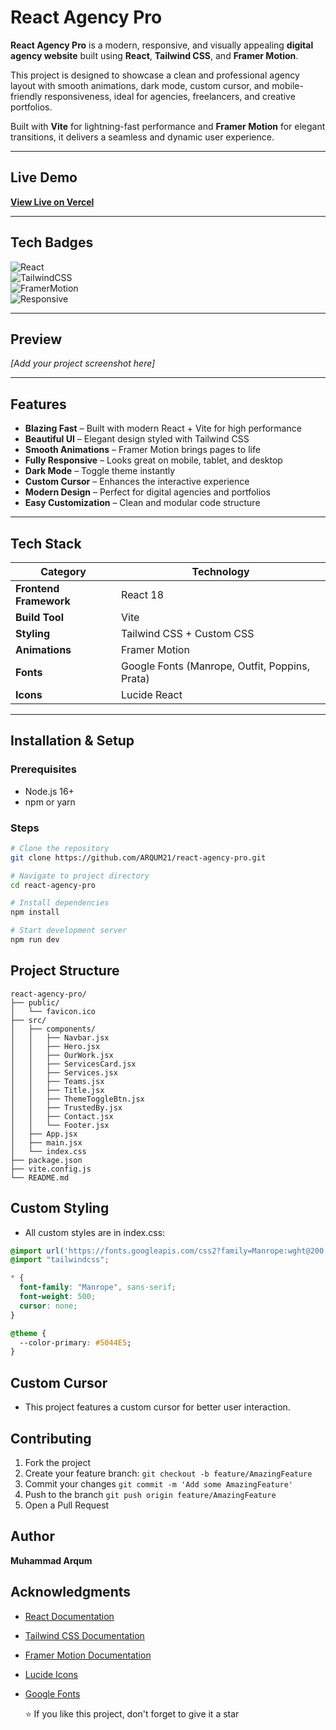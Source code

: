 # React Agency Pro  

**React Agency Pro** is a modern, responsive, and visually appealing **digital agency website** built using **React**, **Tailwind CSS**, and **Framer Motion**.  

This project is designed to showcase a clean and professional agency layout with smooth animations, dark mode, custom cursor, and mobile-friendly responsiveness, ideal for agencies, freelancers, and creative portfolios.  

Built with **Vite** for lightning-fast performance and **Framer Motion** for elegant transitions, it delivers a seamless and dynamic user experience.

---

## Live Demo  
 **[View Live on Vercel](https://react-agency-pro.vercel.app)**

---

## Tech Badges  
![React](https://img.shields.io/badge/React-18.2.0-blue)  
![TailwindCSS](https://img.shields.io/badge/Tailwind-CSS-38B2AC)  
![FramerMotion](https://img.shields.io/badge/Framer-Motion-0055FF)  
![Responsive](https://img.shields.io/badge/Responsive-Yes-green)

---

## Preview  
*[Add your project screenshot here]*

---

## Features

-  **Blazing Fast** – Built with modern React + Vite for high performance
- **Beautiful UI** – Elegant design styled with Tailwind CSS
- **Smooth Animations** – Framer Motion brings pages to life
- **Fully Responsive** – Looks great on mobile, tablet, and desktop
- **Dark Mode** – Toggle theme instantly
- **Custom Cursor** – Enhances the interactive experience
- **Modern Design** – Perfect for digital agencies and portfolios
- **Easy Customization** – Clean and modular code structure

---

## Tech Stack

| Category           | Technology                                     |
| ------------------ | ---------------------------------------------- |
| **Frontend Framework** | React 18                                       |
| **Build Tool**         | Vite                                           |
| **Styling**            | Tailwind CSS + Custom CSS                      |
| **Animations**         | Framer Motion                                  |
| **Fonts**              | Google Fonts (Manrope, Outfit, Poppins, Prata) |
| **Icons**              | Lucide React                                   |

---

## Installation & Setup

### **Prerequisites**
- Node.js 16+
- npm or yarn

### **Steps**
```bash
# Clone the repository
git clone https://github.com/ARQUM21/react-agency-pro.git

# Navigate to project directory
cd react-agency-pro

# Install dependencies
npm install

# Start development server
npm run dev

```

## Project Structure

```text
react-agency-pro/
├── public/
│   └── favicon.ico
├── src/
│   ├── components/
│   │   ├── Navbar.jsx
│   │   ├── Hero.jsx
│   │   ├── OurWork.jsx
│   │   ├── ServicesCard.jsx
│   │   ├── Services.jsx
│   │   ├── Teams.jsx
│   │   ├── Title.jsx
│   │   ├── ThemeToggleBtn.jsx
│   │   ├── TrustedBy.jsx
│   │   ├── Contact.jsx
│   │   └── Footer.jsx
│   ├── App.jsx
│   ├── main.jsx
│   └── index.css
├── package.json
├── vite.config.js
└── README.md
```

## Custom Styling
 - All custom styles are in index.css:

```css
@import url('https://fonts.googleapis.com/css2?family=Manrope:wght@200..800&display=swap');
@import "tailwindcss";

* {
  font-family: "Manrope", sans-serif;
  font-weight: 500;
  cursor: none;
}

@theme {
  --color-primary: #5044E5;
}
```

## Custom Cursor
 - This project features a custom cursor for better user interaction.

## Contributing
 1. Fork the project
 2. Create your feature branch:  ``` git checkout -b feature/AmazingFeature ```
 3. Commit your changes ```git commit -m 'Add some AmazingFeature'```
 4. Push to the branch ```git push origin feature/AmazingFeature```
 5. Open a Pull Request

## Author
 
  **Muhammad Arqum**

 ## Acknowledgments  

- <a href="https://react.dev/" target="_blank">React Documentation</a>  
- <a href="https://tailwindcss.com/docs" target="_blank">Tailwind CSS Documentation</a>  
- <a href="https://www.framer.com/motion/" target="_blank">Framer Motion Documentation</a>  
- <a href="https://lucide.dev/" target="_blank">Lucide Icons</a>  
- <a href="https://fonts.google.com/" target="_blank">Google Fonts</a>  

 

  ⭐ If you like this project, don't forget to give it a star







